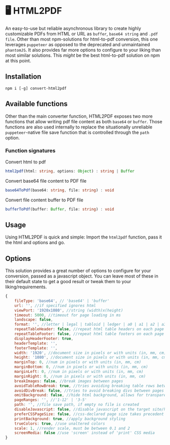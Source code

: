 # 🖥️ HTML2PDF
An easy-to-use but reliable asynchronous library to create highly customizable PDFs from HTML or URL as ``buffer``, ``base64 string`` and ``.pdf file``. Other than most npm-solutions for html-to-pdf conversion, this one leverages ``puppeteer`` as opposed to the deprecated and unmaintained ``phantomJS``. It also provides far more options to configure to your liking than most similar solutions. This *might* be the best html-to-pdf solution on npm at this point.

## Installation
```
npm i [-g] convert-html2pdf
```

## Available functions
Other than the main converter function, HTML2PDF exposes two more functions that allow writing pdf file content as both ``base64`` or ``buffer``. Those functions are also used internally to replace the situationally unreliable ``puppeteer``-native file save function that is controlled through the ``path`` option.

### Function signatures
Convert html to pdf
```typescript
html2pdf(html: string, options: Object) : string | Buffer
```
Convert base64 file content to PDF file
```typescript
base64ToPdf(base64: string, file: string) : void
```
Convert file content buffer to PDF file
```typescript
bufferToPdf(buffer: Buffer, file: string) : void
```

## Usage
Using HTML2PDF is quick and simple: Import the ``html2pdf`` function, pass it the html and options and go.

## Options
This solution provides a great number of options to configure for your conversion, passed as a javascript object. You can leave most of these in their default state to get a good result or tweak them to your liking/requirements.
```javascript
{
    fileType: 'base64', // 'base64' | 'buffer'
    url: '', //if specified ignores html
    viewPort: '1920x1080', //string (width)x(height)
    timeout: 5000, //timeout for page loading in ms
    landscape: false,
    format: '', //letter | legal | tabloid | ledger | a0 | a1 | a2 | a3 | a4 | a5 | a6
    repeatTableHeader: false, //repeat html table headers on each page
    repeatTableFooter: false, //repeat html table footers on each page
    displayHeaderFooter: true,
    headerTemplate: '',
    footerTemplate: '',
    width: '1920', //document size in pixels or with units (in, mm, cm)
    height: '1080', //document size in pixels or with units (in, mm, cm)
    marginTop: 0, //num in pixels or with units (in, mm, cm)
    marginBottom: 0, //num in pixels or with units (in, mm, cm)
    marginLeft: 0, //num in pixels or with units (in, mm, cm)
    marginRight: 0, //num in pixels or with units (in, mm, cm)
    breakImages: false, //break images between pages
    avoidTableRowBreak: true, //tries avoiding breaking table rows between pages
    avoidDivBreak: false, //tries to avoid breaking divs between pages - can cause unwanted behavior
    omitBackground: false, //hide html background, allows for transparency
    pageRanges: '', //'1-12' | '3-5'
    path: '', //file save path, if empty no file is created
    disableJavascript: false, //disable javascript on the target site/html
    preferCSSPageSize: false, //css-declared page size takes precedent over format, width and height
    printBackground: true, //apply background styling
    trueColors: true, //use unaltered colors
    scale: 1, //render scale, must be between 0.1 and 2
    screenMedia: false //use 'screen' instead of 'print' CSS media
}
```